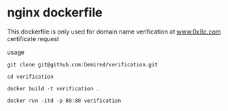 # nginx dockerfile

This dockerfile is only used for domain name verification at www.0x8c.com certificate request

usage

```
git clone git@github.com:Demired/verification.git

cd verification

docker build -t verification .

docker run -itd -p 80:80 verification
```

